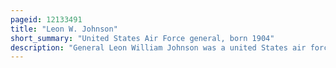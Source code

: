```yaml
---
pageid: 12133491
title: "Leon W. Johnson"
short_summary: "United States Air Force general, born 1904"
description: "General Leon William Johnson was a united States air force General who received the Medal of Honor for leading the Attack on the ploesti Oilfield during World War Ii."
---
```

